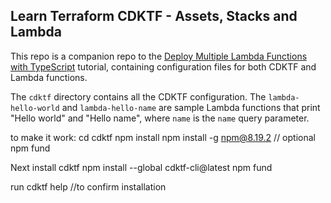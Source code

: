 ## Learn Terraform CDKTF - Assets, Stacks and Lambda

This repo is a companion repo to the [Deploy Multiple Lambda Functions with TypeScript](https://learn.hashicorp.com/tutorials/terraform/cdktf-assets-stacks-lambda?in=terraform/cdktf) tutorial, containing configuration files for both CDKTF and Lambda functions.

The `cdktf` directory contains all the CDKTF configuration. The `lambda-hello-world` and `lambda-hello-name` are sample Lambda functions that print "Hello world" and "Hello name", where `name` is the `name` query parameter.

to make it work:
cd cdktf
npm install
npm install -g npm@8.19.2   // optional
npm fund

Next install cdktf
npm install --global cdktf-cli@latest
npm fund

run cdktf help //to confirm installation